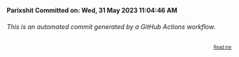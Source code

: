 **Parixshit Committed on: Wed, 31 May 2023 11:04:46 AM** <!-- 5ac62226-99b5-43fa-a11c-9737bac232ea -->

###### This is an automated commit generated by a GitHub Actions workflow.

<div align="right"><sub><sup><a href="https://github.com/Parixshit/AutoCommit.git">Read me</a></sup></sub></div>

